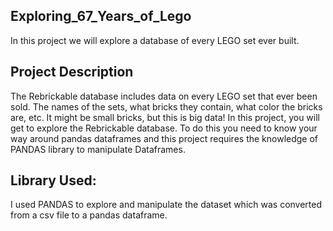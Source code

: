 ## Exploring_67_Years_of_Lego
 In this project we will explore a database of every LEGO set ever built.
 
 
## Project Description
The Rebrickable database includes data on every LEGO set that ever been sold. The names of the sets, what bricks they contain, what color the bricks are, etc. It might be small bricks, but this is big data! In this project, you will get to explore the Rebrickable database. To do this you need to know your way around pandas dataframes and this project requires the knowledge of PANDAS library to manipulate Dataframes.


## Library Used:
 I used PANDAS to explore and manipulate the dataset which was converted from a csv file to a pandas dataframe.
